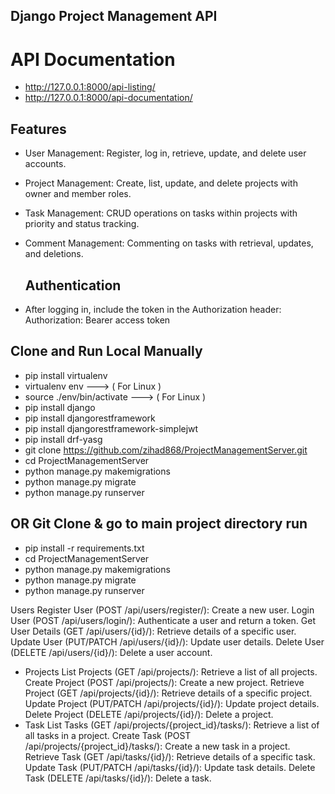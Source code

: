 ## Django  Project Management API

#  API Documentation 
-  http://127.0.0.1:8000/api-listing/
-  http://127.0.0.1:8000/api-documentation/

  
  ## Features
- User Management: Register, log in, retrieve, update, and delete user accounts.
- Project Management: Create, list, update, and delete projects with owner and member roles.
- Task Management: CRUD operations on tasks within projects with priority and status tracking.
- Comment Management: Commenting on tasks with retrieval, updates, and deletions.

  ##  Authentication
- After logging in, include the token in the Authorization header:
  Authorization:  Bearer access token


## Clone and Run Local Manually 
-  pip install virtualenv 
-  virtualenv env                    --->  ( For Linux )
-  source ./env/bin/activate   --->  ( For Linux )
-  pip install django
-  pip install djangorestframework
-  pip install djangorestframework-simplejwt
-  pip install drf-yasg
-  git clone https://github.com/zihad868/ProjectManagementServer.git
-  cd ProjectManagementServer
-  python manage.py makemigrations
-  python manage.py migrate 
-  python manage.py runserver

## OR Git Clone & go to main project directory run
 -  pip install -r requirements.txt
 -  cd ProjectManagementServer
 -  python manage.py makemigrations
 -  python manage.py migrate 
 -  python manage.py runserver


  
Users
Register User (POST /api/users/register/): Create a new user.
Login User (POST /api/users/login/): Authenticate a user and return a token.
Get User Details (GET /api/users/{id}/): Retrieve details of a specific user.
Update User (PUT/PATCH /api/users/{id}/): Update user details.
Delete User (DELETE /api/users/{id}/): Delete a user account.
- Projects
List Projects (GET /api/projects/): Retrieve a list of all projects.
Create Project (POST /api/projects/): Create a new project.
Retrieve Project (GET /api/projects/{id}/): Retrieve details of a specific
project.
Update Project (PUT/PATCH /api/projects/{id}/): Update project details.
Delete Project (DELETE /api/projects/{id}/): Delete a project.
- Task
List Tasks (GET /api/projects/{project_id}/tasks/): Retrieve a list of all tasks in
a project.
Create Task (POST /api/projects/{project_id}/tasks/): Create a new task in a
project.
Retrieve Task (GET /api/tasks/{id}/): Retrieve details of a specific task.
Update Task (PUT/PATCH /api/tasks/{id}/): Update task details.
Delete Task (DELETE /api/tasks/{id}/): Delete a task.
